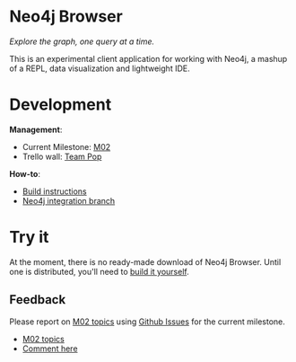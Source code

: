 Neo4j Browser
=============

*Explore the graph, one query at a time.*

This is an experimental client application for working with Neo4j, a mashup of a REPL, data visualization and lightweight IDE. 


# Development

**Management**:

* Current Milestone: [M02](https://github.com/neo4j/neo4j-browser/issues?milestone=2&state=open)
* Trello wall: [Team Pop](https://trello.com/b/3QpahIAK/team-pop)

**How-to**:

* [Build instructions](https://github.com/neo4j/neo4j-browser/wiki/Build)
* [Neo4j integration branch](https://github.com/akollegger/neo4j/tree/neo4j-browser)

# Try it

At the moment, there is no ready-made download of Neo4j Browser. Until one is distributed, you'll need to [build it yourself](/neo4j/neo4j-browser/wiki/Build).

## Feedback

Please report on [M02 topics](https://github.com/neo4j/neo4j-browser/wiki/M02-Feedback) using [Github Issues](https://github.com/neo4j/neo4j-browser/issues?milestone=2&state=open) for the current milestone.

* [M02 topics](https://github.com/neo4j/neo4j-browser/wiki/M02-Feedback)
* [Comment here](https://github.com/neo4j/neo4j-browser/issues?milestone=2&state=open)